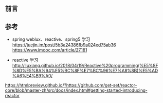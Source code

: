 ## 前言

## 参考
- spring weblux、reactive、spring5 学习
https://juejin.im/post/5b3a24386fb9a024ed75ab36
https://www.imooc.com/article/27181

- reactive 学习
http://liuxiang.github.io/2018/04/19/Reactive%20programming(%E5%8F%8D%E5%BA%94%E5%BC%8F%E7%BC%96%E7%A8%8B)%E5%AD%A6%E4%B9%A0/

https://htmlpreview.github.io/?https://github.com/get-set/reactor-core/blob/master-zh/src/docs/index.html#getting-started-introducing-reactor